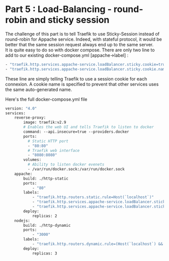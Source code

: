 # Part 5 : Load-Balancing - round-robin and sticky session

The challenge of this part is to tell Traefik to use Sticky-Session instead of round-robin
for Appache service. Indeed, with stateful protocol, it would be better that the same session
request always end up to the same server.  
It is quite easy to do so with docker compose. There are only two line to add to our existing
docker-compose.yml [appache->label] :  

```dockerfile
- "traefik.http.services.appache-service.loadBalancer.sticky.cookie=true"
- "traefik.http.services.appache-service.loadBalancer.sticky.cookie.name=appache_cookie"
```

These line are simply telling Traefik to use a session cookie for each connexion.
A cookie name is specified to prevent that other services uses the same auto-generated name.

Here's the full docker-compose.yml file

```dockerfile
version: "4.0"
services:
    reverse-proxy:
        image: traefik:v2.9
        # Enables the web UI and tells Traefik to listen to docker
        command: --api.insecure=true --providers.docker
        ports:
          # Static HTTP port
          - "80:80"
          # Traefik web interface
          - "8080:8080"
        volumes:
          # Ability to listen docker evenets
          - /var/run/docker.sock:/var/run/docker.sock
    appache:
        build: ./http-static
        ports:
            - "80"
        labels: 
            - "traefik.http.routers.static.rule=Host(`localhost`)"
            - "traefik.http.services.appache-service.loadBalancer.sticky.cookie=true"
            - "traefik.http.services.appache-service.loadBalancer.sticky.cookie.name=appache_cookie"
        deploy:
            replicas: 2
    nodejs:
        build: ./http-dynamic
        ports:
            - "3000"
        labels: 
            - "traefik.http.routers.dynamic.rule=(Host(`localhost`) && PathPrefix(`/api`))"
        deploy:
            replicas: 3
```
